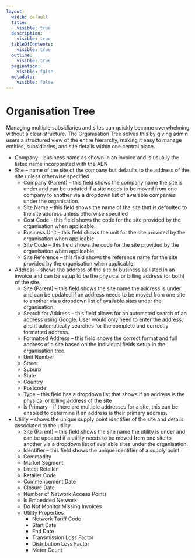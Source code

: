 ```yaml
---
layout:
  width: default
  title:
    visible: true
  description:
    visible: true
  tableOfContents:
    visible: true
  outline:
    visible: true
  pagination:
    visible: false
  metadata:
    visible: false
---
```


# Organisation Tree

Managing multiple subsidiaries and sites can quickly become overwhelming without a clear structure. The Organisation Tree solves this by giving admin users a structured view of the entire hierarchy, making it easy to manage entities, subsidiaries, and site details within one central place.



* Company – business name as shown in an invoice and is usually the listed name incorporated with the ABN
* Site – name of the site of the company but defaults to the address of the site unless otherwise specified
  * Company (Parent) – this field shows the company name the site is under and can be updated if a site needs to be moved from one company to another via a dropdown list of available companies under the organisation.
  * Site Name – this field shows the name of the site that is defaulted to the site address unless otherwise specified
  * Cost Code - this field shows the code for the site provided by the organisation when applicable.
  * Business Unit – this field shows the unit for the site provided by the organisation when applicable.
  * Site Code – this field shows the code for the site provided by the organisation when applicable.
  * Site Reference – this field shows the reference name for the site provided by the organisation when applicable.
* Address – shows the address of the site or business as listed in an invoice and can be setup to be the physical or billing address (or both) of the site.
  * Site (Parent) – this field shows the site name the address is under and can be updated if an address needs to be moved from one site to another via a dropdown list of available sites under the organisation.
  * Search for Address – this field allows for an automated search of an address using Google. User would only need to enter the address, and it automatically searches for the complete and correctly formatted address.
  * Formatted Address – this field shows the correct format and full address of a site based on the individual fields setup in the organisation tree.
  * Unit Number
  * Street
  * Suburb
  * State
  * Country
  * Postcode
  * Type – this field has a dropdown list that shows if an address is the physical or billing address of the site
  * Is Primary – if there are multiple addresses for a site, this can be enabled to determine if an address is their primary address.
* Utility – shows the unique supply point identifier of the site and details associated to the utility.
  * Site (Parent) – this field shows the site name the utility is under and can be updated if a utility needs to be moved from one site to another via a dropdown list of available sites under the organisation.
  * Identifier – this field shows the unique identifier of a supply point
  * Commodity
  * Market Segment
  * Latest Retailer
  * Retailer Code
  * Commencement Date
  * Closure Date
  * Number of Network Access Points
  * Is Embedded Network
  * Do Not Monitor Missing Invoices
  * Utility Properties
    * Network Tariff Code
    * Start Date
    * End Date
    * Transmission Loss Factor
    * Distribution Loss Factor
    *   Meter Count

